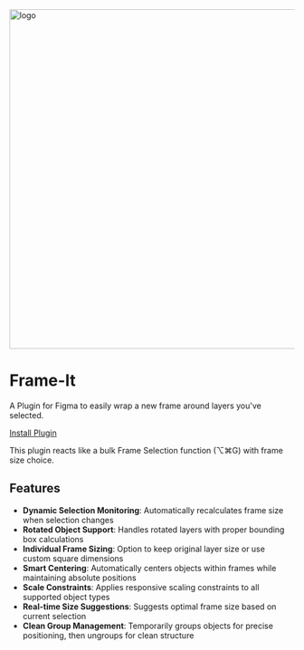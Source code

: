 <img src="https://s3-figma-plugin-images-production-sig.figma.com/plugins/carousel/img/847762563509209322/cdaabc3004849c0ec355afd4b66f9f754587ad7a?Expires=1754265600&Key-Pair-Id=APKAQ4GOSFWCW27IBOMQ&Signature=oaOjfNqN8lpDSBPKHveVQg2PHvF2xLwz84W4x1ltmAdAdxC-ulr96ZY6cUDfyfmN7DsBoad-LuQuLCjXOFYB90LGekrVN5Z3KSEyV5MaNfdwvb1W-KxFBbClUsOGBO9lhDE7IPhf40xdrhG~QzmKvHHN6fOeKcrJoH02CjSW32kxGjcQwfyCUwgg789S5N5OUqad34UvXaw~wjTLG5YyoZXRwtBqJHIqlgK9WJeSNChmaOLu2LuW7caIu4IwV52plBYivzdeDZo1XkhudSgGXqNPBbgExpEDroAd3qLFJpScZckDuitb2XLQwOyynq5cb0hjYtrVM4NLWIHRz992UQ__" alt="logo" width="600"/>

# Frame-It
A Plugin for Figma to easily wrap a new frame around layers you've selected.

<a href="https://www.figma.com/community/plugin/847762563509209322/Frame-It">Install Plugin</a>

This plugin reacts like a bulk Frame Selection function (⌥⌘G) with frame size choice.

## Features

- **Dynamic Selection Monitoring**: Automatically recalculates frame size when selection changes
- **Rotated Object Support**: Handles rotated layers with proper bounding box calculations
- **Individual Frame Sizing**: Option to keep original layer size or use custom square dimensions
- **Smart Centering**: Automatically centers objects within frames while maintaining absolute positions
- **Scale Constraints**: Applies responsive scaling constraints to all supported object types
- **Real-time Size Suggestions**: Suggests optimal frame size based on current selection
- **Clean Group Management**: Temporarily groups objects for precise positioning, then ungroups for clean structure